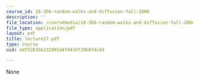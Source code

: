 ```yaml
---
course_id: 18-366-random-walks-and-diffusion-fall-2006
description: ''
file_location: /coursemedia/18-366-random-walks-and-diffusion-fall-2006/edf52635b232991d4f943df29b8fdcdd_lecture17.pdf
file_type: application/pdf
layout: pdf
title: lecture17.pdf
type: course
uid: edf52635b232991d4f943df29b8fdcdd

---
```

None